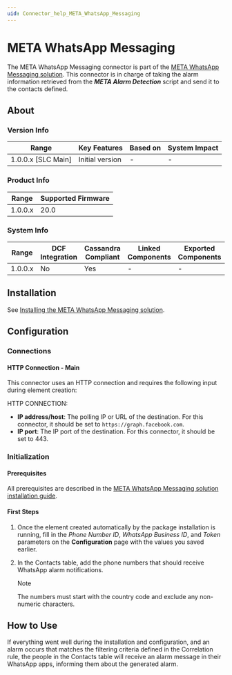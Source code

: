 ```yaml
---
uid: Connector_help_META_WhatsApp_Messaging
---
```


# META WhatsApp Messaging

The META WhatsApp Messaging connector is part of the [META WhatsApp Messaging solution](https://docs.dataminer.services/user-guide/Standard_Apps/Monitoring_Solutions/META_WhatsApp_Messaging/META_WhatsApp_Messaging.html). This connector is in charge of taking the alarm information retrieved from the ***META Alarm Detection*** script and send it to the contacts defined.

## About

### Version Info

| Range                | Key Features     | Based on     | System Impact     |
|----------------------|------------------|--------------|-------------------|
| 1.0.0.x [SLC Main]   | Initial version  | -            | -                 |

### Product Info

| Range     | Supported Firmware     |
|-----------|------------------------|
| 1.0.0.x   | 20.0                   |

### System Info

| Range     | DCF Integration     | Cassandra Compliant     | Linked Components     | Exported Components     |
|-----------|---------------------|-------------------------|-----------------------|-------------------------|
| 1.0.0.x   | No                  | Yes                     | -                     | -                       |

## Installation

See [Installing the META WhatsApp Messaging solution](https://docs.dataminer.services/user-guide/Standard_Apps/Monitoring_Solutions/META_WhatsApp_Messaging/META_WhatsApp_Messaging_Installation.html).

## Configuration

### Connections

#### HTTP Connection - Main

This connector uses an HTTP connection and requires the following input during element creation:

HTTP CONNECTION:

- **IP address/host**: The polling IP or URL of the destination. For this connector, it should be set to `https://graph.facebook.com`.
- **IP port**: The IP port of the destination. For this connector, it should be set to 443.

### Initialization

#### Prerequisites

All prerequisites are described in the [META WhatsApp Messaging solution installation guide](https://docs.dataminer.services/user-guide/Standard_Apps/Monitoring_Solutions/META_WhatsApp_Messaging/META_WhatsApp_Messaging_Installation.html).

#### First Steps

1. Once the element created automatically by the package installation is running, fill in the *Phone Number ID*, *WhatsApp Business ID*, and *Token* parameters on the **Configuration** page with the values you saved earlier.
1. In the Contacts table, add the phone numbers that should receive WhatsApp alarm notifications.

   > [!NOTE]
   > The numbers must start with the country code and exclude any non-numeric characters.

## How to Use

If everything went well during the installation and configuration, and an alarm occurs that matches the filtering criteria defined in the Correlation rule, the people in the Contacts table will receive an alarm message in their WhatsApp apps, informing them about the generated alarm.
